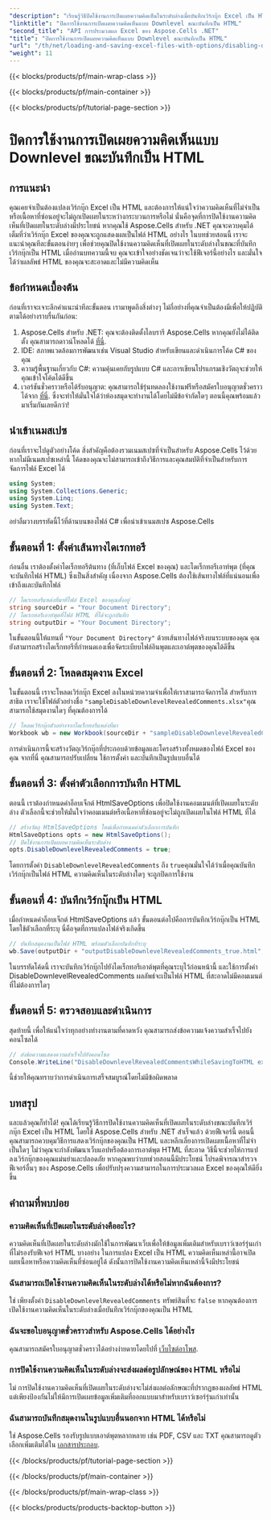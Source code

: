 ```yaml
---
"description": "เรียนรู้วิธีปิดใช้งานการเปิดเผยความคิดเห็นในระดับล่างเมื่อบันทึกเวิร์กบุ๊ก Excel เป็น HTML โดยใช้ Aspose.Cells สำหรับ .NET ด้วยคู่มือทีละขั้นตอนโดยละเอียดนี้"
"linktitle": "ปิดการใช้งานการเปิดเผยความคิดเห็นแบบ Downlevel ขณะบันทึกเป็น HTML"
"second_title": "API การประมวลผล Excel ของ Aspose.Cells .NET"
"title": "ปิดการใช้งานการเปิดเผยความคิดเห็นแบบ Downlevel ขณะบันทึกเป็น HTML"
"url": "/th/net/loading-and-saving-excel-files-with-options/disabling-downlevel-revealed-comments/"
"weight": 11
---
```


{{< blocks/products/pf/main-wrap-class >}}

{{< blocks/products/pf/main-container >}}

{{< blocks/products/pf/tutorial-page-section >}}

# ปิดการใช้งานการเปิดเผยความคิดเห็นแบบ Downlevel ขณะบันทึกเป็น HTML

## การแนะนำ
คุณเคยจำเป็นต้องแปลงเวิร์กบุ๊ก Excel เป็น HTML และต้องการให้แน่ใจว่าความคิดเห็นที่ไม่จำเป็นหรือเนื้อหาที่ซ่อนอยู่จะไม่ถูกเปิดเผยในระหว่างกระบวนการหรือไม่ นั่นคือจุดที่การปิดใช้งานความคิดเห็นที่เปิดเผยในระดับล่างมีประโยชน์ หากคุณใช้ Aspose.Cells สำหรับ .NET คุณจะควบคุมได้เต็มที่ว่าเวิร์กบุ๊ก Excel ของคุณจะถูกแสดงผลเป็นไฟล์ HTML อย่างไร ในบทช่วยสอนนี้ เราจะแนะนำคุณทีละขั้นตอนง่ายๆ เพื่อช่วยคุณปิดใช้งานความคิดเห็นที่เปิดเผยในระดับล่างในขณะที่บันทึกเวิร์กบุ๊กเป็น HTML 
เมื่ออ่านบทความนี้จบ คุณจะเข้าใจอย่างชัดเจนว่าจะใช้ฟีเจอร์นี้อย่างไร และมั่นใจได้ว่าผลลัพธ์ HTML ของคุณจะสะอาดและไม่มีความคิดเห็น
## ข้อกำหนดเบื้องต้น
ก่อนที่เราจะเจาะลึกคำแนะนำทีละขั้นตอน เรามาพูดถึงสิ่งต่างๆ ไม่กี่อย่างที่คุณจำเป็นต้องมีเพื่อให้ปฏิบัติตามได้อย่างราบรื่นกันก่อน:
1. Aspose.Cells สำหรับ .NET: คุณจะต้องติดตั้งไลบรารี Aspose.Cells หากคุณยังไม่ได้ติดตั้ง คุณสามารถดาวน์โหลดได้ [ที่นี่](https://releases-aspose.com/cells/net/).
2. IDE: สภาพแวดล้อมการพัฒนาเช่น Visual Studio สำหรับเขียนและดำเนินการโค้ด C# ของคุณ
3. ความรู้พื้นฐานเกี่ยวกับ C#: ความคุ้นเคยกับรูปแบบ C# และการเขียนโปรแกรมเชิงวัตถุจะช่วยให้คุณเข้าใจโค้ดได้ดีขึ้น
4. เวอร์ชันชั่วคราวหรือได้รับอนุญาต: คุณสามารถใช้รุ่นทดลองใช้งานฟรีหรือสมัครใบอนุญาตชั่วคราวได้จาก [ที่นี่](https://purchase.aspose.com/temporary-license/). ซึ่งจะทำให้มั่นใจได้ว่าห้องสมุดจะทำงานได้โดยไม่มีข้อจำกัดใดๆ
ตอนนี้คุณพร้อมแล้ว มาเริ่มกันเลยดีกว่า!
## นำเข้าเนมสเปซ
ก่อนที่เราจะไปดูตัวอย่างโค้ด สิ่งสำคัญคือต้องรวมเนมสเปซที่จำเป็นสำหรับ Aspose.Cells ไว้ด้วย หากไม่มีเนมสเปซเหล่านี้ โค้ดของคุณจะไม่สามารถเข้าถึงวิธีการและคุณสมบัติที่จำเป็นสำหรับการจัดการไฟล์ Excel ได้
```csharp
using System;
using System.Collections.Generic;
using System.Linq;
using System.Text;
```
อย่าลืมวางบรรทัดนี้ไว้ที่ด้านบนของไฟล์ C# เพื่อนำเข้าเนมสเปซ Aspose.Cells
## ขั้นตอนที่ 1: ตั้งค่าเส้นทางไดเรกทอรี
ก่อนอื่น เราต้องตั้งค่าไดเร็กทอรีต้นทาง (ที่เก็บไฟล์ Excel ของคุณ) และไดเร็กทอรีเอาท์พุต (ที่คุณจะบันทึกไฟล์ HTML) ซึ่งเป็นสิ่งสำคัญ เนื่องจาก Aspose.Cells ต้องใช้เส้นทางไฟล์ที่แน่นอนเพื่อเข้าถึงและบันทึกไฟล์
```csharp
// ไดเรกทอรีแหล่งที่มาที่ไฟล์ Excel ของคุณตั้งอยู่
string sourceDir = "Your Document Directory";
// ไดเรกทอรีเอาท์พุตที่ไฟล์ HTML ที่ได้จะถูกบันทึก
string outputDir = "Your Document Directory";
```
ในขั้นตอนนี้ให้แทนที่ `"Your Document Directory"` ด้วยเส้นทางไฟล์จริงบนระบบของคุณ คุณยังสามารถสร้างไดเร็กทอรีที่กำหนดเองเพื่อจัดระเบียบไฟล์อินพุตและเอาต์พุตของคุณได้ดีขึ้น
## ขั้นตอนที่ 2: โหลดสมุดงาน Excel
ในขั้นตอนนี้ เราจะโหลดเวิร์กบุ๊ก Excel ลงในหน่วยความจำเพื่อให้เราสามารถจัดการได้ สำหรับการสาธิต เราจะใช้ไฟล์ตัวอย่างชื่อ `"sampleDisableDownlevelRevealedComments.xlsx"`คุณสามารถใช้สมุดงานใดๆ ที่คุณต้องการได้
```csharp
// โหลดเวิร์กบุ๊กตัวอย่างจากไดเร็กทอรีแหล่งที่มา
Workbook wb = new Workbook(sourceDir + "sampleDisableDownlevelRevealedComments.xlsx");
```
การดำเนินการนี้จะสร้างวัตถุเวิร์กบุ๊กที่ประกอบด้วยข้อมูลและโครงสร้างทั้งหมดของไฟล์ Excel ของคุณ จากที่นี่ คุณสามารถปรับเปลี่ยน ใช้การตั้งค่า และบันทึกเป็นรูปแบบอื่นได้
## ขั้นตอนที่ 3: ตั้งค่าตัวเลือกการบันทึก HTML
ตอนนี้ เราต้องกำหนดค่าอ็อบเจ็กต์ HtmlSaveOptions เพื่อปิดใช้งานคอมเมนต์ที่เปิดเผยในระดับล่าง ตัวเลือกนี้จะช่วยให้มั่นใจว่าคอมเมนต์หรือเนื้อหาที่ซ่อนอยู่จะไม่ถูกเปิดเผยในไฟล์ HTML ที่ได้
```csharp
// สร้างวัตถุ HtmlSaveOptions ใหม่เพื่อกำหนดค่าตัวเลือกการบันทึก
HtmlSaveOptions opts = new HtmlSaveOptions();
// ปิดใช้งานการเปิดเผยความคิดเห็นระดับล่าง
opts.DisableDownlevelRevealedComments = true;
```
โดยการตั้งค่า `DisableDownlevelRevealedComments` ถึง `true`คุณมั่นใจได้ว่าเมื่อคุณบันทึกเวิร์กบุ๊กเป็นไฟล์ HTML ความคิดเห็นในระดับล่างใดๆ จะถูกปิดการใช้งาน
## ขั้นตอนที่ 4: บันทึกเวิร์กบุ๊กเป็น HTML
เมื่อกำหนดค่าอ็อบเจ็กต์ HtmlSaveOptions แล้ว ขั้นตอนต่อไปคือการบันทึกเวิร์กบุ๊กเป็น HTML โดยใช้ตัวเลือกที่ระบุ นี่คือจุดที่การแปลงไฟล์จริงเกิดขึ้น
```csharp
// บันทึกสมุดงานเป็นไฟล์ HTML พร้อมตัวเลือกบันทึกที่ระบุ
wb.Save(outputDir + "outputDisableDownlevelRevealedComments_true.html", opts);
```
ในบรรทัดโค้ดนี้ เราจะบันทึกเวิร์กบุ๊กไปยังไดเร็กทอรีเอาต์พุตที่คุณระบุไว้ก่อนหน้านี้ และใช้การตั้งค่า DisableDownlevelRevealedComments ผลลัพธ์จะเป็นไฟล์ HTML ที่สะอาดไม่มีคอมเมนต์ที่ไม่ต้องการใดๆ
## ขั้นตอนที่ 5: ตรวจสอบและดำเนินการ
สุดท้ายนี้ เพื่อให้แน่ใจว่าทุกอย่างทำงานตามที่คาดหวัง คุณสามารถส่งข้อความแจ้งความสำเร็จไปยังคอนโซลได้
```csharp
// ส่งข้อความแสดงความสำเร็จไปยังคอนโซล
Console.WriteLine("DisableDownlevelRevealedCommentsWhileSavingToHTML executed successfully.");
```
นี้ช่วยให้คุณทราบว่าการดำเนินการเสร็จสมบูรณ์โดยไม่มีข้อผิดพลาด
## บทสรุป
และแล้วคุณก็ทำได้! คุณได้เรียนรู้วิธีการปิดใช้งานความคิดเห็นที่เปิดเผยในระดับล่างขณะบันทึกเวิร์กบุ๊ก Excel เป็น HTML โดยใช้ Aspose.Cells สำหรับ .NET สำเร็จแล้ว ด้วยฟีเจอร์นี้ ตอนนี้คุณสามารถควบคุมวิธีการแสดงเวิร์กบุ๊กของคุณเป็น HTML และหลีกเลี่ยงการเปิดเผยเนื้อหาที่ไม่จำเป็นใดๆ ไม่ว่าคุณจะกำลังพัฒนาเว็บแอปหรือต้องการเอาต์พุต HTML ที่สะอาด วิธีนี้จะช่วยให้การแปลงเวิร์กบุ๊กของคุณแม่นยำและปลอดภัย
หากคุณพบว่าบทช่วยสอนนี้มีประโยชน์ โปรดพิจารณาสำรวจฟีเจอร์อื่นๆ ของ Aspose.Cells เพื่อปรับปรุงความสามารถในการประมวลผล Excel ของคุณให้ดียิ่งขึ้น
## คำถามที่พบบ่อย
### ความคิดเห็นที่เปิดเผยในระดับล่างคืออะไร?
ความคิดเห็นที่เปิดเผยในระดับล่างมักใช้ในการพัฒนาเว็บเพื่อให้ข้อมูลเพิ่มเติมสำหรับเบราว์เซอร์รุ่นเก่าที่ไม่รองรับฟีเจอร์ HTML บางอย่าง ในการแปลง Excel เป็น HTML ความคิดเห็นเหล่านี้อาจเปิดเผยเนื้อหาหรือความคิดเห็นที่ซ่อนอยู่ได้ ดังนั้นการปิดใช้งานความคิดเห็นเหล่านี้จึงมีประโยชน์
### ฉันสามารถเปิดใช้งานความคิดเห็นในระดับล่างได้หรือไม่หากฉันต้องการ?
ใช่ เพียงตั้งค่า `DisableDownlevelRevealedComments` ทรัพย์สินที่จะ `false` หากคุณต้องการเปิดใช้งานความคิดเห็นในระดับล่างเมื่อบันทึกเวิร์กบุ๊กของคุณเป็น HTML
### ฉันจะขอใบอนุญาตชั่วคราวสำหรับ Aspose.Cells ได้อย่างไร
คุณสามารถสมัครใบอนุญาตชั่วคราวได้อย่างง่ายดายโดยไปที่ [เว็บไซต์อาโพส](https://purchase-aspose.com/temporary-license/).
### การปิดใช้งานความคิดเห็นในระดับล่างจะส่งผลต่อรูปลักษณ์ของ HTML หรือไม่
ไม่ การปิดใช้งานความคิดเห็นที่เปิดเผยในระดับล่างจะไม่ส่งผลต่อลักษณะที่ปรากฏของผลลัพธ์ HTML แต่เพียงป้องกันไม่ให้มีการเปิดเผยข้อมูลเพิ่มเติมที่ออกแบบมาสำหรับเบราว์เซอร์รุ่นเก่าเท่านั้น
### ฉันสามารถบันทึกสมุดงานในรูปแบบอื่นนอกจาก HTML ได้หรือไม่
ใช่ Aspose.Cells รองรับรูปแบบเอาต์พุตหลากหลาย เช่น PDF, CSV และ TXT คุณสามารถดูตัวเลือกเพิ่มเติมได้ใน [เอกสารประกอบ](https://reference-aspose.com/cells/net/).

{{< /blocks/products/pf/tutorial-page-section >}}

{{< /blocks/products/pf/main-container >}}

{{< /blocks/products/pf/main-wrap-class >}}

{{< blocks/products/products-backtop-button >}}